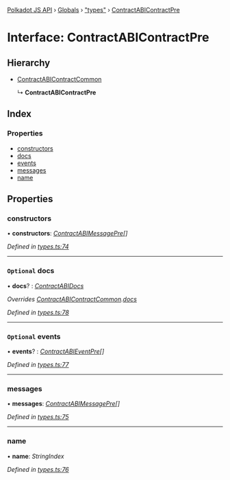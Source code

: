 [Polkadot JS API](../README.md) › [Globals](../globals.md) › ["types"](../modules/_types_.md) › [ContractABIContractPre](_types_.contractabicontractpre.md)

# Interface: ContractABIContractPre

## Hierarchy

* [ContractABIContractCommon](_types_.contractabicontractcommon.md)

  ↳ **ContractABIContractPre**

## Index

### Properties

* [constructors](_types_.contractabicontractpre.md#constructors)
* [docs](_types_.contractabicontractpre.md#optional-docs)
* [events](_types_.contractabicontractpre.md#optional-events)
* [messages](_types_.contractabicontractpre.md#messages)
* [name](_types_.contractabicontractpre.md#name)

## Properties

###  constructors

• **constructors**: *[ContractABIMessagePre](_types_.contractabimessagepre.md)[]*

*Defined in [types.ts:74](https://github.com/polkadot-js/api/blob/7cc961f789/packages/api-contract/src/types.ts#L74)*

___

### `Optional` docs

• **docs**? : *[ContractABIDocs](../modules/_types_.md#contractabidocs)*

*Overrides [ContractABIContractCommon](_types_.contractabicontractcommon.md).[docs](_types_.contractabicontractcommon.md#optional-docs)*

*Defined in [types.ts:78](https://github.com/polkadot-js/api/blob/7cc961f789/packages/api-contract/src/types.ts#L78)*

___

### `Optional` events

• **events**? : *[ContractABIEventPre](_types_.contractabieventpre.md)[]*

*Defined in [types.ts:77](https://github.com/polkadot-js/api/blob/7cc961f789/packages/api-contract/src/types.ts#L77)*

___

###  messages

• **messages**: *[ContractABIMessagePre](_types_.contractabimessagepre.md)[]*

*Defined in [types.ts:75](https://github.com/polkadot-js/api/blob/7cc961f789/packages/api-contract/src/types.ts#L75)*

___

###  name

• **name**: *StringIndex*

*Defined in [types.ts:76](https://github.com/polkadot-js/api/blob/7cc961f789/packages/api-contract/src/types.ts#L76)*
